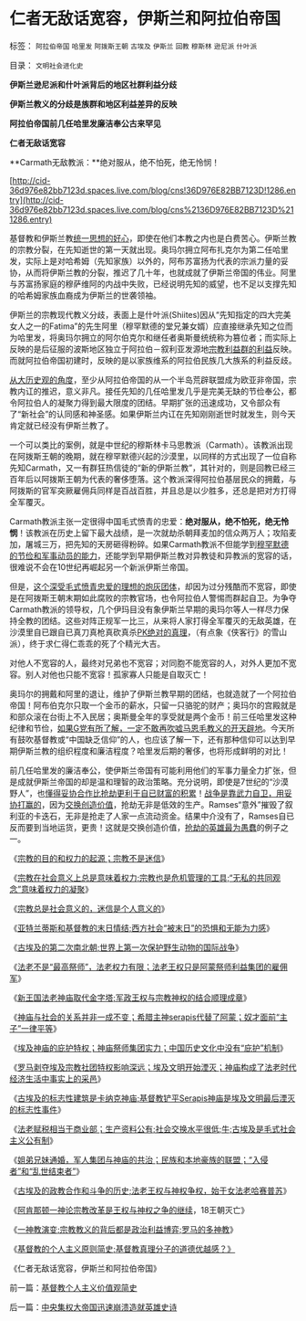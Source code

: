 # 仁者无敌话宽容，伊斯兰和阿拉伯帝国

标签： `阿拉伯帝国` `哈里发` `阿拨斯王朝` `古埃及` `伊斯兰` `回教` `穆斯林` `逊尼派` `什叶派` 

目录： `文明社会进化史`

**伊斯兰逊尼派和什叶派背后的地区社群利益分歧**

**伊斯兰教义的分歧是族群和地区利益差异的反映**

**阿拉伯帝国前几任哈里发廉洁奉公古来罕见**

**仁者无敌话宽容**

**Carmath无敌教派：**绝对服从，绝不怕死，绝无怜悯！

[http://cid-36d976e82bb7123d.spaces.live.com/blog/cns!36D976E82BB7123D!1286.entry](http://cid-36d976e82bb7123d.spaces.live.com/blog/cns%2136D976E82BB7123D%211286.entry)

基督教和伊斯兰教[统一思想的好心](../../../2009/11/27/中国最不缺的就是信仰，所谓“统一思想”.md)，即使在他们本教之内也是白费苦心。伊斯兰教的宗教分裂，在先知逝世的第一天就出现。奥玛尔拥立阿布扎克尔为第二任哈里发，实际上是对哈希姆（先知家族）以外的，阿布苏富扬为代表的宗派力量的妥协，从而将伊斯兰教的分裂，推迟了几十年，也就成就了伊斯兰帝国的伟业。阿里与苏富扬家庭的穆萨维阿的内战中失败，已经说明先知的威望，也不足以支撑先知的哈希姆家族血裔成为伊斯兰的世袭领袖。

伊斯兰的宗教现代教义分歧，表面上是什叶派(Shiites)因从“先知指定的四大完美女人之一的Fatima”的先生阿里（穆罕默德的堂兄兼女婿）应直接继承先知之位而为哈里发，将奥玛尔拥立的阿尔伯克尔和继任者奥斯曼统统称为篡位者；而实际上反映的是后征服的波斯地区独立于阿拉伯－叙利亚发源地[宗教利益群的利益](../../../2010/5/7/宗教教义是现实政治经济利益的哲学掩盖.md)反映。而就阿拉伯帝国初建时，反映的是以家族维系的阿拉伯民族几大族系的利益反歧。

[从大历史观的角度](../../../2010/5/7/大历史观提供分析过程不提供标准答案.md)，至少从阿拉伯帝国的从一个半岛荒辟联盟成为欧亚非帝国，宗教内讧的推迟，意义非凡。接任先知的几任哈里发几乎是完美无缺的节俭奉公，都令阿拉伯人的凝聚力得到最大限度的团结。早期扩张的迅速成功，又令部众有了“新社会”的认同感和神圣感。如果伊斯兰内讧在先知刚刚逝世时就发生，则今天肯定就已经没有伊斯兰教了。

一个可以类比的案例，就是中世纪的穆斯林卡马思教派（Carmath）。该教派出现在阿拨斯王朝的晚期，就在穆罕默德兴起的沙漠里，以同样的方式出现了一位自称先知Carmath，又一有群狂热信徒的“新的伊斯兰教”，其针对的，则是回教已经三百年后以阿拨斯王朝为代表的奢侈堕落。这个教派深得阿拉伯基层民众的拥戴，与阿拨斯的官军突厥雇佣兵同样是百战百胜，并且总是以少胜多，还总是把对方打得全军覆灭。

Carmath教派主张一定很得中国毛式愤青的忠爱：**绝对服从，绝不怕死，绝无怜悯**！该教派在历史上留下最大战绩，是一次就劫杀朝拜麦加的信众两万人；攻陷麦加，屠城三万，把先知的天房砸得粉碎。如果Carmath教派不但能学到[穆罕默德的节俭和军事动员的能力](../../../2010/5/12/传统文化美德服务于等级社会.md)，还能学到早期伊斯兰教对异教徒和异教派的宽容的话，很难说不会在10世纪再崛起另一个新派伊斯兰帝国。

但是，[这个深受毛式愤青忠爱的理想的炮灰团体](../../../2008/11/10/爱国，并不是做个廉价愤青喊打喊杀.md)，却因为过分残酷而不宽容，即使是在阿拨斯王朝末期如此腐败的宗教官场，也令阿拉伯人警惕而群起自卫。为争夺Carmath教派的领导权，几个伊玛目没有象伊斯兰早期的奥玛尔等人一样尽力保持全教的团结。这些对阵正规军一比三，从来将人家打得全军覆灭的无敌英雄，在沙漠里自已跟自已真刀真枪真砍真杀[PK绝对的真理](../../../2009/11/18/绝对的真理之大尾巴狼定律.md)，（有点象《侠客行》的雪山派），终于求仁得仁乖乖的死了个精光大吉。

对他人不宽容的人，最终对兄弟也不宽容；对同胞不能宽容的人，对外人更加不宽容。别人对他也只能不宽容！孤家寡人只能是自取灭亡！

奥玛尔的拥戴和阿里的退让，维护了伊斯兰教早期的团结，也就造就了一个阿拉伯帝国！阿布伯克尔只取一个金币的薪水，只留一只骆驼的财产；奥玛尔的宫殿就是和部众滚在台街上不入民居；奥斯曼全年的享受就是两个金币！前三任哈里发这种纪律和节俭，[如果G党有所了解，一定不敢再吹嘘马恩毛教义的开天辟地](../../../2009/12/5/无私的社会是不能反腐败的.md)。今天所有鼓吹基督教或“中国缺乏信仰”的人，也应该了解一下，还有那种信仰可以达到早期伊斯兰教的组织程度和廉洁程度？哈里发后期的奢侈，也将形成鲜明的对比！

前几任哈里发的廉洁奉公，使伊斯兰帝国有可能利用他们的军事力量全力扩张，但是成就伊斯兰帝国的却是温和理智的政治策略。充分说明，即使是7世纪的“沙漠野人”，也[懂得妥协合作比抢劫更利于自已财富的积累](../../../2010/5/12/枪杆子保法制；争取民主宪政的更高效率的方式是非暴力.md)！[战争是靠武力自卫，用妥协打赢的](../../../2010/5/12/枪杆子保法制；争取民主宪政的更高效率的方式是非暴力.md)，因为[交换创造价值](http://blog.sina.com.cn/s/blog_5563a64d0100iiqj.html)，抢劫无非是低效的生产。Ramses“意外”摧毁了叙利亚的卡迭石，无非是抢走了人家一点流动资金。结果中介没有了，Ramses自已反而要到当地运货，更贵！这就是交换创造价值，[抢劫的英雄最为愚蠢](../../../2010/5/11/抢劫的经济含义是生产，物质生产都是“抢劫”.md)的例子之一。

《[宗教的目的和权力的起源；宗教不是迷信](../../../2010/4/13/宗教的目的和权力的起源；宗教不是迷信.md)》

《[宗教在社会意义上总是意味着权力;宗教也是危机管理的工具;“无私的共同观念”意味着权力的凝聚](../../../2010/4/13/宗教也是危机管理的工具.md)》

《[宗教总是社会意义的，迷信是个人意义的](../../../2010/4/14/宗教总是社会意义的，迷信是个人意义的.md)》

《[亚特兰蒂斯和基督教的末日情结;西方社会“被末日”的恐惧和无能为力感](../../../2010/5/4/亚特兰蒂斯和基督教的末日情结和“被末日”的恐惧.md)》

《[古埃及的第二次南北朝;世界上第一次保护野生动物的国际战争](../../../2010/5/5/世界上第一次保护野生动物的国际战争.md)》

《[法老不是“最高祭师”，法老权力有限；法老王权只是阿蒙祭师利益集团的雇佣军](../../../2010/5/5/古埃及的历史不是法老的历史.md)》

《[新王国法老神庙取代金字塔;军政王权与宗教神权的结合顺理成章](../../../2010/5/5/王权与宗教神权的互利结合.md)》

《[神庙与社会的关系并非一成不变；希腊主神serapis代替了阿蒙；奴才面前“主子”一律平等](../../../2010/5/8/古埃及：奴才面前“主子”一律平等.md)》

《[埃及神庙的庇护特权；神庙祭师集团实力；中国历史文化中没有“庇护”机制](http://blog.sina.com.cn/s/blog_5563a64d0100iaji.html)》

《[罗马剥夺埃及宗教社团特权影响深远；埃及文明开始湮灭；神庙构成了法老时代经济生活中事实上的采邑](../../../2010/5/8/神庙构成了法老时代经济生活中事实上的采邑.md)》

《[古埃及的标志性建筑是卡纳克神庙;基督教铲平Serapis神庙是埃及文明最后湮灭的标志性事件](../../../2010/5/13/Serapis神庙标志埃及文明最后湮灭.md)》

《[法老赋税相当于商业部；生产资料公有;社会交换水平很低;牛;古埃及是毛式社会主义公有制](../../../2010/5/13/古埃及近似毛式社会主义公有制,和牛.md)》

《[姐弟兄妹通婚，军人集团与神庙的共治；民族和本地豪族的联盟；“入侵者”和“乱世结束者”](../../../2010/5/13/“入侵者”和“乱世结束者”常常是外族雇佣军.md)》

《[古埃及的政教合作和斗争的历史;法老王权与神权争权，始于女法老哈赛普苏](../../../2010/5/21/古埃及的政教合作和斗争的历史.md)》

《[阿肯那顿一神论宗教改革是王权与神权之争的继续](../../../2010/5/21/阿肯那顿一神论宗教改革，18王朝灭亡.md)，18王朝灭亡》

《[一神教演变;宗教教义的背后都是政治利益博弈;罗马的多神教](../../../2010/5/21/一神教和多神教的政治利益.md)》

《[基督教的个人主义原则简史;基督教真理分子的道德优越感？》](../../../2010/5/21/基督教个人主义价值观简史.md)

《仁者无敌话宽容，伊斯兰和阿拉伯帝国》

前一篇：[基督教个人主义价值观简史](../../../2010/5/21/基督教个人主义价值观简史.md)

后一篇：[中央集权大帝国迅速崩溃造就英雄史诗](../../../2010/5/22/中央集权大帝国迅速崩溃造就英雄史诗.md)